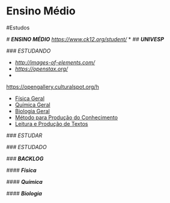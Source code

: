 # Ensino Médio
#Estudos

*# **ENSINO MÉDIO***
_https://www.ck12.org/student/_
* 
*## **UNIVESP***

*### ESTUDANDO*

* _http://images-of-elements.com/_
* _https://openstax.org/_
* 


https://opengallery.culturalspot.org/h
- [Física Geral](_https://www.youtube.com/playlist?list=PLxI8Can9yAHdeVq5mdfjsk35Ats2aPWKj_)
- [Química Geral](_https://www.youtube.com/playlist?list=PLxI8Can9yAHc1dgMjA934SUNFnRiFcYIu_)
- [Biologia Geral](_https://www.youtube.com/playlist?list=PLxI8Can9yAHcbJRlzmQL5j-IBaEffLteO_)
- [Método para Produção do Conhecimento](_https://www.youtube.com/playlist?list=PLxI8Can9yAHcIKoH_gYzv3i62QrjbhAbF_)
- [Leitura e Produção de Textos](_https://www.youtube.com/playlist?list=PLxI8Can9yAHemh_YJh9GtkIUljZbI7Tvw_)

*### ESTUDAR*

*### ESTUDADO*

*### **BACKLOG***

*#### **Física***


*#### **Química***


*#### **Biologia***



